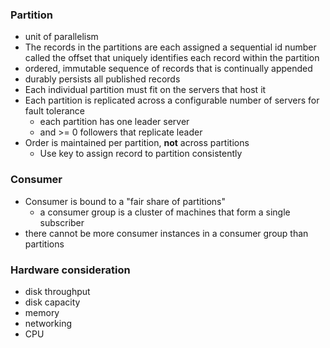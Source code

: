 
### Partition
* unit of parallelism
* The records in the partitions are each assigned a sequential id number called the offset that uniquely identifies each record within the partition
*  ordered, immutable sequence of records that is continually appended
* durably persists all published records
* Each individual partition must fit on the servers that host it
* Each partition is replicated across a configurable number of servers for fault tolerance
  - each partition has one leader server
  - and >= 0 followers that replicate leader
* Order is maintained per partition, **not** across partitions
  - Use key to assign record to partition consistently


### Consumer
* Consumer is bound to a "fair share of partitions"
  - a consumer group is a cluster of machines that form a single subscriber
* there cannot be more consumer instances in a consumer group than partitions

### Hardware consideration
* disk throughput
* disk capacity
* memory
* networking
* CPU
